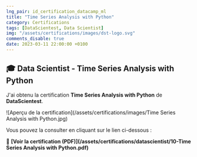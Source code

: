 ```yaml
---
lng_pair: id_certification_datacamp_ml
title: "Time Series Analysis with Python"
category: Certifications
tags: [DataScientest, Data Scientist]
img: "/assets/certifications/images/dst-logo.svg"
comments_disable: true
date: 2023-03-11 22:00:00 +0100
---
```


## 🎓 Data Scientist - Time Series Analysis with Python

J'ai obtenu la certification **Time Series Analysis with Python** de **DataScientest**.

![Aperçu de la certification](/assets/certifications/images/Time Series Analysis with Python.jpg)  

Vous pouvez la consulter en cliquant sur le lien ci-dessous :

📜 **[Voir la certification (PDF)](/assets/certifications/datascientist/10-Time Series Analysis with Python.pdf)** 
